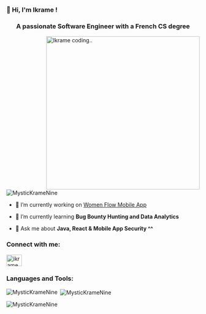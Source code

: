### 👋 Hi, I'm Ikrame ! 
<h3 align="center">A passionate Software Engineer with a French CS degree</h3>
<img align="right" alt="Ikrame coding.." width="400" src="https://i.pinimg.com/originals/b2/80/b6/b280b67696c1a7d17a6d26e46ff9f254.gif">



<p align="left"> <img src="https://komarev.com/ghpvc/?username=MysticKrameNine&label=Profile%20views&color=0e75b6&style=flat" alt="MysticKrameNine" /> </p>

- 🔭 I’m currently working on [Women Flow Mobile App](https://github.com/MysticKrameNine/WomenFlow)

- 🌱 I’m currently learning **Bug Bounty Hunting and Data Analytics**

- 💬 Ask me about **Java, React & Mobile App Security ^^**

<h3 align="left">Connect with me:</h3>
<p align="left">
<a href="https://linkedin.com/in/ikramebakkari" target="blank"><img align="center" src="https://raw.githubusercontent.com/rahuldkjain/github-profile-readme-generator/master/src/images/icons/Social/linked-in-alt.svg" alt="ikrame bakkari" height="30" width="40" /></a>
</p>

<h3 align="left">Languages and Tools:</h3>
<p align="left"> 
<!-- Add your favorite programming languages and tools here -->
</p>

<p><img align="left" src="https://github-readme-stats.vercel.app/api/top-langs?username=MysticKrameNine&show_icons=true&locale=en&layout=compact" alt="MysticKrameNine" /></p>

<p>&nbsp;<img align="center" src="https://github-readme-stats.vercel.app/api?username=MysticKrameNine&show_icons=true&locale=en" alt="MysticKrameNine" /></p>

<p><img align="center" src="https://github-readme-streak-stats.herokuapp.com/?user=MysticKrameNine&" alt="MysticKrameNine" /></p>


